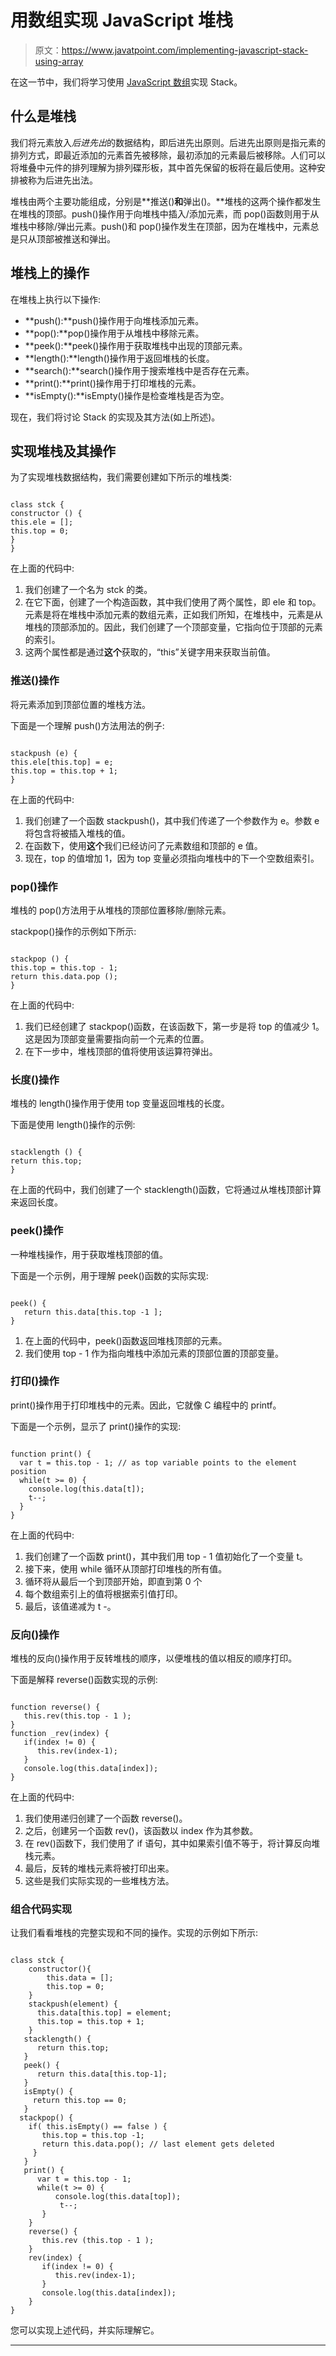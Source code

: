 # 用数组实现 JavaScript 堆栈

> 原文：<https://www.javatpoint.com/implementing-javascript-stack-using-array>

在这一节中，我们将学习使用 [JavaScript 数组](https://www.javatpoint.com/javascript-array)实现 Stack。

## 什么是堆栈

我们将元素放入*后进先出*的数据结构，即后进先出原则。后进先出原则是指元素的排列方式，即最近添加的元素首先被移除，最初添加的元素最后被移除。人们可以将堆叠中元件的排列理解为排列碟形板，其中首先保留的板将在最后使用。这种安排被称为后进先出法。

堆栈由两个主要功能组成，分别是**推送()**和**弹出()。**堆栈的这两个操作都发生在堆栈的顶部。push()操作用于向堆栈中插入/添加元素，而 pop()函数则用于从堆栈中移除/弹出元素。push()和 pop()操作发生在顶部，因为在堆栈中，元素总是只从顶部被推送和弹出。

## 堆栈上的操作

在堆栈上执行以下操作:

*   **push():**push()操作用于向堆栈添加元素。
*   **pop():**pop()操作用于从堆栈中移除元素。
*   **peek():**peek()操作用于获取堆栈中出现的顶部元素。
*   **length():**length()操作用于返回堆栈的长度。
*   **search():**search()操作用于搜索堆栈中是否存在元素。
*   **print():**print()操作用于打印堆栈的元素。
*   **isEmpty():**isEmpty()操作是检查堆栈是否为空。

现在，我们将讨论 Stack 的实现及其方法(如上所述)。

## 实现堆栈及其操作

为了实现堆栈数据结构，我们需要创建如下所示的堆栈类:

```

class stck { 
constructor () {
this.ele = [];
this.top = 0;
}
}

```

在上面的代码中:

1.  我们创建了一个名为 stck 的类。
2.  在它下面，创建了一个构造函数，其中我们使用了两个属性，即 ele 和 top。元素是将在堆栈中添加元素的数组元素，正如我们所知，在堆栈中，元素是从堆栈的顶部添加的。因此，我们创建了一个顶部变量，它指向位于顶部的元素的索引。
3.  这两个属性都是通过**这个**获取的，“this”关键字用来获取当前值。

### 推送()操作

将元素添加到顶部位置的堆栈方法。

下面是一个理解 push()方法用法的例子:

```

stackpush (e) {
this.ele[this.top] = e;
this.top = this.top + 1;
}

```

在上面的代码中:

1.  我们创建了一个函数 stackpush()，其中我们传递了一个参数作为 e。参数 e 将包含将被插入堆栈的值。
2.  在函数下，使用**这个**我们已经访问了元素数组和顶部的 e 值。
3.  现在，top 的值增加 1，因为 top 变量必须指向堆栈中的下一个空数组索引。

### pop()操作

堆栈的 pop()方法用于从堆栈的顶部位置移除/删除元素。

stackpop()操作的示例如下所示:

```

stackpop () {
this.top = this.top - 1;
return this.data.pop ();
}

```

在上面的代码中:

1.  我们已经创建了 stackpop()函数，在该函数下，第一步是将 top 的值减少 1。这是因为顶部变量需要指向前一个元素的位置。
2.  在下一步中，堆栈顶部的值将使用该运算符弹出。

### 长度()操作

堆栈的 length()操作用于使用 top 变量返回堆栈的长度。

下面是使用 length()操作的示例:

```

stacklength () {
return this.top;
}

```

在上面的代码中，我们创建了一个 stacklength()函数，它将通过从堆栈顶部计算来返回长度。

### peek()操作

一种堆栈操作，用于获取堆栈顶部的值。

下面是一个示例，用于理解 peek()函数的实际实现:

```

peek() {
   return this.data[this.top -1 ];
}

```

1.  在上面的代码中，peek()函数返回堆栈顶部的元素。
2.  我们使用 top - 1 作为指向堆栈中添加元素的顶部位置的顶部变量。

### 打印()操作

print()操作用于打印堆栈中的元素。因此，它就像 C 编程中的 printf。

下面是一个示例，显示了 print()操作的实现:

```

function print() {
  var t = this.top - 1; // as top variable points to the element position
  while(t >= 0) { 
    console.log(this.data[t]);
    t--;
  }
}

```

在上面的代码中:

1.  我们创建了一个函数 print()，其中我们用 top - 1 值初始化了一个变量 t。
2.  接下来，使用 while 循环从顶部打印堆栈的所有值。
3.  循环将从最后一个到顶部开始，即直到第 0 个
4.  每个数组索引上的值将根据索引值打印。
5.  最后，该值递减为 t -。

### 反向()操作

堆栈的反向()操作用于反转堆栈的顺序，以便堆栈的值以相反的顺序打印。

下面是解释 reverse()函数实现的示例:

```

function reverse() {
   this.rev(this.top - 1 );
}
function _rev(index) {
   if(index != 0) {
      this.rev(index-1);
   }
   console.log(this.data[index]);
}

```

在上面的代码中:

1.  我们使用递归创建了一个函数 reverse()。
2.  之后，创建另一个函数 rev()，该函数以 index 作为其参数。
3.  在 rev()函数下，我们使用了 if 语句，其中如果索引值不等于，将计算反向堆栈元素。
4.  最后，反转的堆栈元素将被打印出来。
5.  这些是我们实际实现的一些堆栈方法。

### 组合代码实现

让我们看看堆栈的完整实现和不同的操作。实现的示例如下所示:

```

class stck {
    constructor(){
        this.data = [];
        this.top = 0;
    }
    stackpush(element) {
      this.data[this.top] = element;
      this.top = this.top + 1;
    }
   stacklength() {
      return this.top;
   }
   peek() {
      return this.data[this.top-1];
   }
   isEmpty() {
     return this.top == 0;
   }
  stackpop() {
    if( this.isEmpty() == false ) {
       this.top = this.top -1;
       return this.data.pop(); // last element gets deleted
     }
   }
   print() {
      var t = this.top - 1; 
      while(t >= 0) { 
          console.log(this.data[top]);
           t--;
       }
    }
    reverse() {
       this.rev (this.top - 1 );
    }
    rev(index) {
       if(index != 0) {
          this.rev(index-1);
       }
       console.log(this.data[index]);
    }
}

```

您可以实现上述代码，并实际理解它。

* * *
